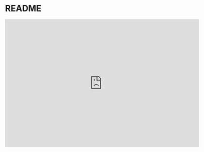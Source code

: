 # README

<iframe src='https://gfycat.com/ifr/CreativeImportantImpala' frameborder='0' scrolling='no' allowfullscreen width='640' height='423'></iframe>
